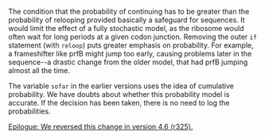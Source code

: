 The condition that the probability of continuing has to be greater than the probability of relooping provided basically a safeguard for sequences.  It would limit the effect of a fully stochastic model, as the ribosome would often wait for long periods at a given codon junction.  Removing the outer `if` statement (with `reloop`) puts greater emphasis on probability.  For example, a frameshifter like prfB might jump too early, causing problems later in the sequence--a drastic change from the older model, that had prfB jumping almost all the time.

The variable `sofar` in the earlier versions uses the idea of cumulative probability.  We have doubts about whether this probability model is accurate.  If the decision has been taken, there is no need to log the probabilities.

[Epilogue: We reversed this change in version 4.6 (r325).](Changelog.md)